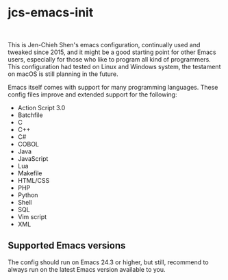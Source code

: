 # jcs-emacs-init #
<br/>

This is Jen-Chieh Shen's emacs configuration, continually used and 
tweaked since 2015, and it might be a good starting point for other 
Emacs users, especially for those who like to program all kind of 
programmers. This configuration had tested on Linux and Windows 
system, the testament on macOS is still planning in the future. 
<br/>

Emacs itself comes with support for many programming languages. These
config files improve and extended support for the following:
* Action Script 3.0
* Batchfile
* C
* C++
* C#
* COBOL
* Java
* JavaScript
* Lua
* Makefile
* HTML/CSS
* PHP
* Python
* Shell
* SQL
* Vim script
* XML

## Supported Emacs versions ##
The config should run on Emacs 24.3 or higher, but still, recommend 
to always run on the latest Emacs version available to you.
<br/>
